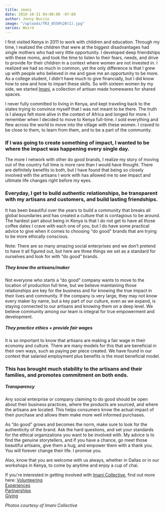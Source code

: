 ```yaml
---
title: imani
date: 2018-10-31 04:00:00 -07:00
author: Jenny Nuccio
image: "/uploads/TR3_0550%20(1).jpg"
series: Weird
---
```


I first visited Kenya in 2011 to work with children and education. Through my time, I realized the children that were at the biggest disadvantages had single mothers who had very little opportunity. I developed deep friendships with these moms, and took the time to listen to their fears, needs, and drive to provide for their children in a context where women are not invested in. I realized we had so much in common, yet the only difference is that I grew up with people who believed in me and gave me an opportunity to be more. As a college student, I didn’t have much to give financially, but I did know how to sew and how to impart these skills. So with sixteen women by my side, we started [Imani](https://imanicollective.com/), a collection of artisan made homewares for shared spaces. 

I never fully committed to living in Kenya, and kept traveling back to the states trying to convince myself that I was not meant to be there. The truth is I always felt more alive in the context of Africa and longed for more. I remember when I decided to move to Kenya full-time. I sold everything and flew across the world to move into the village with these women. I craved to be close to them, to learn from them, and to be a part of the community. 

### If I was going to create something of impact, I wanted to be where the impact was happening every single day. 

The more I network with other do good brands, I realize my story of moving out of the country full time is more rare than I would have thought. There are definitely benefits to both, but I have found that being so closely involved with the artisans I work with has allowed me to see impact and ultimate life changes right before my eyes. 

### Everyday, I get to build authentic relationships, be transparent with my artisans and customers, and build lasting friendships. 

It has been beautiful over the years to build a community that breaks all global boundaries and has created a culture that is contagious to be around. The hardest part about being in Kenya is that I do not get to have all those coffee dates I crave with each one of you, but I do have some practical advice to give when it comes to choosing "do good" brands that are trying to be more ethically conscious.

Note: There are so many amazing social enterprises and we don’t pretend to have it all figured out, but here are three things we set as a standard for ourselves and look for with “do good” brands.

##### They know the artisans/maker

Not everyone who starts a “do good” company wants to move to the location of production full time, but we believe maintaining those relationships are key for the business and for knowing the true impact in their lives and community. If the company is very large, they may not know every maker by name, but a key part of our culture, even as we expand, is staying connected to our artisans and knowing them on a deep level. We believe community among our team is integral for true empowerment and development.

##### They practice ethics + provide fair wages

It is so important to know that artisans are making a fair wage in their economy and culture. There are many models for this that are beneficial in their own ways, such as paying per piece created. We have found in our context that salaried employment plus benefits is the most beneficial model. 

### This has brought much stability to the artisans and their families, and promotes commitment on both ends. 

##### Transparency

Any social enterprise or company claiming to do good should be open about their business practices, where the products are sourced, and where the artisans are located. This helps consumers know the actual impact of their purchase and allows them make more well informed purchases.

As “do good” grows and becomes the norm, make sure to look for the authenticity of the brand. Ask the hard questions, and set your standards for the ethical organizations you want to be involved with. My advice is to find the genuine storytellers, and if you have a chance, go meet those beautiful artisans, give them a hug, and empower them with a thank you. You will forever change their life. I promise you.

Also, know that you are welcome with us always, whether in Dallas or in our workshops in Kenya, to come by anytime and enjoy a cup of chai. 

If you're interested in getting involved with [Imani Collective](https://imanicollective.com/pages/i-m-p-a-c-t), find out more here:
[Volunteering](https://imanicollective.com/pages/v-o-l-u-n-t-e-e-r)  
[Experiences](https://imanicollective.com/pages/m-i-l-e-l-e-t-r-i-p)   
[Partnerships](https://gallery.mailchimp.com/3a1ecc51bdea229e05327c57e/files/2c30aaf5-84b9-4340-b758-d508417b8aa1/ICgivebackpartnershipsj.pdf)  
[Giving](https://imanicollective.com/collections/g-i-v-e)

_Photos courtesy of Imani Collective_